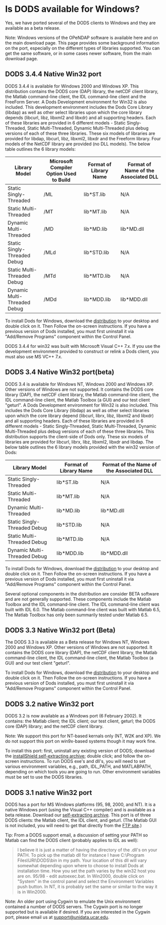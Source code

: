 # Is DODS available for Windows?

Yes, we have ported several of the DODS clients to Windows and they are available as a beta release.

Note: Windows versions of the OPeNDAP software is available here and on the main download page. This page provides some background information on the port, especially on the different types of libraries supported. You can get the same software, or in some cases newer software, from the main download page.

## DODS 3.4.4 Native Win32 port

DODS 3.4.4 is available for Windows 2000 and Windows XP. This distribution contains the DODS core (DAP) library, the netCDF client library, the Matlab command-line client, the IDL command-line client and the FreeForm Server. A Dods Development environment for Win32 is also included. This development environment includes the Dods Core Library (libdap) as well as other select libraries upon which the core library depends (libcurl, libz, libxml2 and libxdr) and all supporting headers. Each of these libraries are provided in 6 different models - Static Singly-Threaded, Static Multi-Threaded, Dynamic Multi-Threaded plus debug versions of each of these three libraries. These six models of libraries are provided for libdap, libcurl, libz, libxml2, libxdr and the Freeform library. Four models of the NetCDF library are provided (no DLL models). The below table outlines the 6 library models:

<table>
   <thead>
      <tr>
         <th>Library Model</th>
         <th>Microsoft Compiler Option Used to Build</th>
         <th>Format of Library Name</th>
         <th>Format of Name of the Associated DLL</th>
      </tr>
   </thead>
   <tbody>
      <tr>
         <td>Static Singly-Threaded</td>
         <td>/ML</td>
         <td>lib*ST.lib</td>
         <td>N/A</td>
      </tr>
      <tr>
         <td>Static Multi-Threaded</td>
         <td>/MT</td>
         <td>lib*MT.lib</td>
         <td>N/A</td>
      </tr>
      <tr>
         <td>Dynamic Multi-Threaded</td>
         <td>/MD</td>
         <td>lib*MD.lib</td>
         <td>lib*MD.dll</td>
      </tr>
      <tr>
         <td>Static Singly-Threaded Debug</td>
         <td>/MLd</td>
         <td>lib*STD.lib</td>
         <td>N/A</td>
      </tr>
      <tr>
         <td>Static Multi-Threaded Debug</td>
         <td>/MTd</td>
         <td>lib*MTD.lib</td>
         <td>N/A</td>
      </tr>
      <tr>
         <td>Dynamic Multi-Threaded Debug</td>
         <td>/MDd</td>
         <td>lib*MDD.lib</td>
         <td>lib*MDD.dll</td>
      </tr>
   </tbody>
</table>

To install Dods for Windows, download the
[distribution](https://www.opendap.org/pub/dods/DODS-3.4/3.4.4/win32/DodsW32.exe)
to your desktop and double click on it. Then Follow the on-screen instructions. If you have a previous version of Dods installed, you must first uninstall it via "Add/Remove Programs" component within the Control Panel.

DODS 3.4.4 for win32 was built with Microsoft Visual C++ 7.x. If you use the development environment provided to construct or relink a Dods client, you must also use MS VC++ 7.x.

## DODS 3.4 Native Win32 port(beta)

DODS 3.4 is available for Windows NT, Windows 2000 and Windows XP. Other versions of Windows are not supported. It contains the DODS core library (DAP), the netCDF client library, the Matlab command-line client, the IDL command-line client, the Matlab Toolbox (a GUI) and our test client "geturl". A Dods Development environment for Win32 is also included. This includes the Dods Core Library (libdap) as well as other select libraries upon which the core library depend (libcurl, librx, libz, libxml2 and libxdr) and all supporting headers. Each of these libraries are provided in 6 different models - Static Singly-Threaded, Static Multi-Threaded, Dynamic Multi-Threaded plus debug versions of each of these three libraries. This distribution supports the client-side of Dods only. These six models of libraries are provided for libcurl, librx, libz, libxml2, libxdr and libdap. The below table outlines the 6 library models provided with the win32 version of Dods:

<table>
   <thead>
      <tr>
         <th>Library Model</th>
         <th>Format of Library Name</th>
         <th>Format of the Name of the Associated DLL</th>
      </tr>
   </thead>
   <tbody>
      <tr>
         <td>Static Singly-Threaded</td>
         <td>lib*ST.lib</td>
         <td>N/A</td>
      </tr>
      <tr>
         <td>Static Multi-Threaded</td>
         <td>lib*MT.lib</td>
         <td>N/A</td>
      </tr>
      <tr>
         <td>Dynamic Multi-Threaded</td>
         <td>lib*MD.lib</td>
         <td>lib*MD.dll</td>
      </tr>
      <tr>
         <td>Static Singly-Threaded Debug</td>
         <td>lib*STD.lib</td>
         <td>N/A</td>
      </tr>
      <tr>
         <td>Static Multi-Threaded Debug</td>
         <td>lib*MTD.lib</td>
         <td>N/A</td>
      </tr>
      <tr>
         <td>Dynamic Multi-Threaded Debug</td>
         <td>lib*MDD.lib</td>
         <td>lib*MDD.dll</td>
      </tr>
   </tbody>
</table>

To install Dods for Windows, download the 
[distribution](https://www.opendap.org/pub/dods/DODS-3.4/3.4.4/win32/DodsW32.exe)
to your desktop and double click on it. Then Follow the on-screen instructions. If you have a previous version of Dods installed, you must first uninstall it via "Add/Remove Programs" component within the Control Panel.

Several optional components in the distribution are consider BETA software and are not generally supported. These components include the Matlab Toolbox and the IDL command-line client. The IDL command-line client was built with IDL 6.0. The Matlab command-line client was built with Matlab 6.5, The Matlab Toolbox has only been summarily tested under Matlab 6.5.

## DODS 3.3 Native Win32 port (Beta)

The DODS 3.3 is available as a Beta release for Windows NT, Windows 2000 and Windows XP. Other versions of Windows are not supported. It contains the DODS core library (DAP), the netCDF client library, the Matlab command-line client, the IDL command-line client, the Matlab Toolbox (a GUI) and our test client "geturl".

To install Dods for Windows, download the
[distribution](https://www.opendap.org/pub/dods/DODS-3.3/3.3.0/binary/win32/DodsW32.exe)
to your desktop and double click on it. Then Follow the on-screen instructions. If you have a previous version of Dods installed, you must first uninstall it via "Add/Remove Programs" component within the Control Panel.

## DODS 3.2 native Win32 port

DODS 3.2 is now available as a Windows port (6 February 2002). It contains: the Matlab client; the IDL client; our test client, geturl; the DODS core (DAP) library; and the netCDF client library.

Note: We support this port for NT-based kernals only (NT, W2K and XP). We do not support this port on win9x-based systems though it may work fine.

To install this port: first, uninstall any existing version of DODS; download the 
[installShield self-extracting archive](https://www.opendap.org/pub/dods/DODS-3.2/win32/DODS-3.2.exe);
double click; and follow the on-screen instructions. To run DODS exe's and dll's, you will need to set various environment variables, e.g., path, IDL_PATH, and MATLABPATH, depending on which tools you are going to run. Other environment variables must be set to use the DODS libraries.

## DODS 3.1 native Win32 port

DODS has a port for MS Windows platforms (95, 98, 2000, and NT). It is a native Windows port (using the Visual C++ compiler) and is available as a beta release. Download our 
[self-extracting archive](https://www.opendap.org/pub/dods/DODS-3.1/win32/DodsW32.exe).
This port is of three DODS clients: the Matlab client, the IDL client, and geturl. (The Matlab GUI is not included, you will need to get that directly from the 
[FTP site](https://www.opendap.org/pub/dods/DODS-3.1/DODS-ml-gui-3.2.1.tar.gz).)

Tip: From a DODS support email, a discussion of setting your PATH so Matlab can find the DODS client (probably applies to IDL as well):

> I believe it is just a matter of having the directory
> of the .dll's on your PATH.  To pick up the matlab
> dll for instance I have C:\Program Files\URI\DODS\bin in
> my path.  Your location of this dll will vary somewhat
> depending upon where to choose to install Dods at
> installation time.  How you set the path varies by
> the win32 host you are on.  95/98 - edit autoexec.bat.
> In Win2000, double click on "System" in the control panel
> and select the Environment Variables push button.  In NT,
> it is probably set the same or similar to the way it is
> in Win2000.

Note: An older port using Cygwin to emulate the Unix environment contained a number of DODS servers. The Cygwin port is no longer supported but is available if desired. If you are interested in the Cygwin port, please email us at support@unidata.ucar.edu.